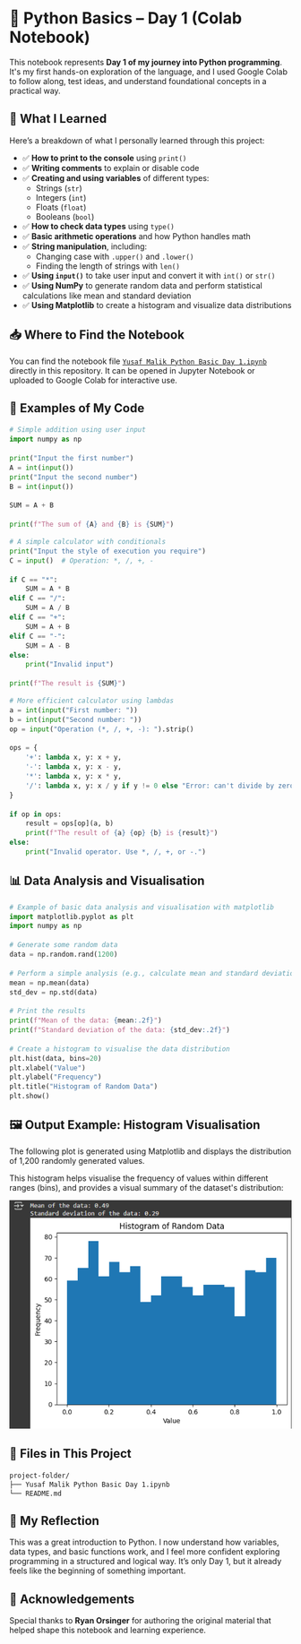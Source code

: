 # 🐍 Python Basics – Day 1 (Colab Notebook)

This notebook represents **Day 1 of my journey into Python programming**. It's my first hands-on exploration of the language, and I used Google Colab to follow along, test ideas, and understand foundational concepts in a practical way.

## 📘 What I Learned

Here’s a breakdown of what I personally learned through this project:

- ✅ **How to print to the console** using `print()`
- ✅ **Writing comments** to explain or disable code
- ✅ **Creating and using variables** of different types:  
  - Strings (`str`)  
  - Integers (`int`)  
  - Floats (`float`)  
  - Booleans (`bool`)
- ✅ **How to check data types** using `type()`  
- ✅ **Basic arithmetic operations** and how Python handles math
- ✅ **String manipulation**, including:
  - Changing case with `.upper()` and `.lower()`
  - Finding the length of strings with `len()`
- ✅ **Using `input()`** to take user input and convert it with `int()` or `str()`
- ✅ **Using NumPy** to generate random data and perform statistical calculations like mean and standard deviation
- ✅ **Using Matplotlib** to create a histogram and visualize data distributions


## 📥 Where to Find the Notebook

You can find the notebook file [`Yusaf Malik Python Basic Day 1.ipynb`](./Yusaf%20Malik%20Python%20Basic%20Day%201.ipynb) directly in this repository. It can be opened in Jupyter Notebook or uploaded to Google Colab for interactive use.

## 🧠 Examples of My Code

```python
# Simple addition using user input
import numpy as np

print("Input the first number")
A = int(input())
print("Input the second number")
B = int(input())

SUM = A + B

print(f"The sum of {A} and {B} is {SUM}")
```

```python
# A simple calculator with conditionals
print("Input the style of execution you require")
C = input()  # Operation: *, /, +, -

if C == "*":
    SUM = A * B
elif C == "/":
    SUM = A / B
elif C == "+":
    SUM = A + B
elif C == "-":
    SUM = A - B
else:
    print("Invalid input")

print(f"The result is {SUM}")
```

```python
# More efficient calculator using lambdas
a = int(input("First number: "))
b = int(input("Second number: "))
op = input("Operation (*, /, +, -): ").strip()

ops = {
    '+': lambda x, y: x + y,
    '-': lambda x, y: x - y,
    '*': lambda x, y: x * y,
    '/': lambda x, y: x / y if y != 0 else "Error: can't divide by zero"
}

if op in ops:
    result = ops[op](a, b)
    print(f"The result of {a} {op} {b} is {result}")
else:
    print("Invalid operator. Use *, /, +, or -.")
```

## 📊 Data Analysis and Visualisation

```python
# Example of basic data analysis and visualisation with matplotlib
import matplotlib.pyplot as plt
import numpy as np

# Generate some random data
data = np.random.rand(1200)

# Perform a simple analysis (e.g., calculate mean and standard deviation)
mean = np.mean(data)
std_dev = np.std(data)

# Print the results
print(f"Mean of the data: {mean:.2f}")
print(f"Standard deviation of the data: {std_dev:.2f}")

# Create a histogram to visualise the data distribution
plt.hist(data, bins=20)
plt.xlabel("Value")
plt.ylabel("Frequency")
plt.title("Histogram of Random Data")
plt.show()
```
## 🖼️ Output Example: Histogram Visualisation

The following plot is generated using Matplotlib and displays the distribution of 1,200 randomly generated values.

This histogram helps visualise the frequency of values within different ranges (bins), and provides a visual summary of the dataset's distribution:

![Histogram Output](Matplotlib_example_Pythonday1.png)


## 📁 Files in This Project

```
project-folder/
├── Yusaf Malik Python Basic Day 1.ipynb
└── README.md
```

## 🙌 My Reflection

This was a great introduction to Python. I now understand how variables, data types, and basic functions work, and I feel more confident exploring programming in a structured and logical way. It’s only Day 1, but it already feels like the beginning of something important.


## 🙏 Acknowledgements

Special thanks to **Ryan Orsinger** for authoring the original material that helped shape this notebook and learning experience.
